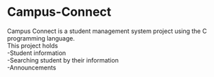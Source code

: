 # Campus-Connect
Campus Connect is a student management system project using the C programming language.  
This project holds  
-Student information  
-Searching student by their information  
-Announcements
